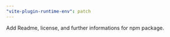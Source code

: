 ```yaml
---
"vite-plugin-runtime-env": patch
---
```


Add Readme, license, and further informations for npm package.
